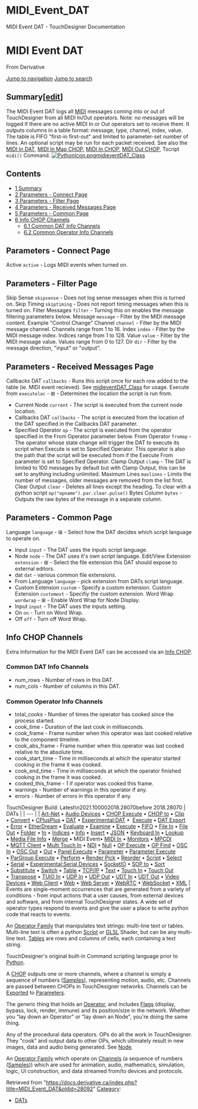 

# MIDI_Event_DAT

MIDI Event DAT - TouchDesigner Documentation




# MIDI Event DAT
From Derivative

[Jump to navigation](#mw-head)
[Jump to search](#searchInput)
## Summary[[edit](https://docs.derivative.ca/index.php?title=Template:Summary&action=edit&section=T-1 "Edit section: Summary")]
The MIDI Event DAT logs all [MIDI](MIDI.html "MIDI") messages coming into or out of TouchDesigner from all MIDI In/Out operators. Note: no messages will be logged if there are no active MIDI In or Out operators set to receive them. It outputs columns in a table format: message, type, channel, index, value.
The table is FIFO "first-in first-out" and limited to parameter-set number of lines. An optional script may be run for each packet received.
See also the [MIDI In DAT](MIDI_In_DAT.html "MIDI In DAT"), [MIDI In Map CHOP](MIDI_In_Map_CHOP.html "MIDI In Map CHOP"), [MIDI In CHOP](MIDI_In_CHOP.html "MIDI In CHOP"), [MIDI Out CHOP](MIDI_Out_CHOP.html "MIDI Out CHOP"), Tscript `midi()` Command.
[![PythonIcon.png](images/c/c2/PythonIcon.png)](File_PythonIcon.html)[midieventDAT\_Class](https://docs.derivative.ca/MidieventDAT_Class "MidieventDAT Class")
## Contents
* [1 Summary](#Summary)
* [2 Parameters - Connect Page](#Parameters_-_Connect_Page)
* [3 Parameters - Filter Page](#Parameters_-_Filter_Page)
* [4 Parameters - Received Messages Page](#Parameters_-_Received_Messages_Page)
* [5 Parameters - Common Page](#Parameters_-_Common_Page)
* [6 Info CHOP Channels](#Info_CHOP_Channels)
  + [6.1 Common DAT Info Channels](#Common_DAT_Info_Channels)
  + [6.2 Common Operator Info Channels](#Common_Operator_Info_Channels)
  

## Parameters - Connect Page
Active `active` - Logs MIDI events when turned on.
  

## Parameters - Filter Page
Skip Sense `skipsense` - Does not log sense messages when this is turned on.
Skip Timing `skiptiming` - Does not report timing messages when this is turned on.
Filter Messages `filter` - Turning this on enables the message filtering parameters below.
Message `message` - Filter by the MIDI message content. Example "Control Change"
Channel `channel` - Filter by the MIDI message channel. Channels range from 1 to 16.
Index `index` - Filter by the MIDI message index. Indices range from 1 to 128.
Value `value` - Filter by the MIDI message value. Values range from 0 to 127.
Dir `dir` - Filter by the message direction, "input" or "output".
  

## Parameters - Received Messages Page
Callbacks DAT `callbacks` - Runs this script once for each row added to the table (ie. MIDI event recieved). See [midieventDAT\_Class](https://docs.derivative.ca/MidieventDAT_Class "MidieventDAT Class") for usage.
Execute from `executeloc` - ⊞ - Determines the location the script is run from.
* Current Node `current` - The script is executed from the current node location.
* Callbacks DAT `callbacks` - The script is executed from the location of the DAT specified in the Callbacks DAT parameter.
* Specified Operator `op` - The script is executed from the operator specified in the From Operator parameter below.
From Operator `fromop` - The operator whose state change will trigger the DAT to execute its script when Execute is set to Specified Operator. This operator is also the path that the script will be executed from if the Execute From parameter is set to Specified Operator.
Clamp Output `clamp` - The DAT is limited to 100 messages by default but with Clamp Output, this can be set to anything including unlimited.
Maximum Lines `maxlines` - Limits the number of messages, older messages are removed from the list first.
Clear Output `clear` - Deletes all lines except the heading. To clear with a python script `op("opname").par.clear.pulse()`
Bytes Column `bytes` - Outputs the raw bytes of the message in a separate column.
  

## Parameters - Common Page
Language `language` - ⊞ - Select how the DAT decides which script language to operate on.
* Input `input` - The DAT uses the inputs script language.
* Node `node` - The DAT uses it's own script language.
Edit/View Extension `extension` - ⊞ - Select the file extension this DAT should expose to external editors.
* dat `dat` - various common file extensions.
* From Language `language` - pick extension from DATs script language.
* Custom Extension `custom` - Specify a custom extension.
Custom Extension `customext` - Specifiy the custom extension.
Word Wrap `wordwrap` - ⊞ - Enable Word Wrap for Node Display.
* Input `input` - The DAT uses the inputs setting.
* On `on` - Turn on Word Wrap.
* Off `off` - Turn off Word Wrap.
  

## Info CHOP Channels
Extra Information for the MIDI Event DAT can be accessed via an [Info CHOP](Info_CHOP.html "Info CHOP").

### Common DAT Info Channels
* num\_rows - Number of rows in this DAT.
* num\_cols - Number of columns in this DAT.
### Common Operator Info Channels
* total\_cooks - Number of times the operator has cooked since the process started.
* cook\_time - Duration of the last cook in milliseconds.
* cook\_frame - Frame number when this operator was last cooked relative to the component timeline.
* cook\_abs\_frame - Frame number when this operator was last cooked relative to the absolute time.
* cook\_start\_time - Time in milliseconds at which the operator started cooking in the frame it was cooked.
* cook\_end\_time - Time in milliseconds at which the operator finished cooking in the frame it was cooked.
* cooked\_this\_frame - 1 if operator was cooked this frame.
* warnings - Number of warnings in this operator if any.
* errors - Number of errors in this operator if any.
  
TouchDesigner Build: Latest\n2021.100002018.28070before 2018.28070
| DATs |
| --- |
| [Art-Net](Art-Net_DAT.html "Art-Net DAT") • [Audio Devices](Audio_Devices_DAT.html "Audio Devices DAT") • [CHOP Execute](CHOP_Execute_DAT.html "CHOP Execute DAT") • [CHOP to](CHOP_to_DAT.html "CHOP to DAT") • [Clip](Clip_DAT.html "Clip DAT") • [Convert](Convert_DAT.html "Convert DAT") • [CPlusPlus](CPlusPlus_DAT.html "CPlusPlus DAT") • [DAT](DAT.html "DAT") • [Experimental:DAT](Experimental_DAT.html "Experimental:DAT") •  [Execute](DAT_Execute_DAT.html "DAT Execute DAT") • [DAT Export](DAT_Export.html "DAT Export") • [Error](Error_DAT.html "Error DAT") • [EtherDream](EtherDream_DAT.html "EtherDream DAT") • [Evaluate](Evaluate_DAT.html "Evaluate DAT") • [Examine](Examine_DAT.html "Examine DAT") • [Execute](Execute_DAT.html "Execute DAT") • [FIFO](FIFO_DAT.html "FIFO DAT") • [File In](File_In_DAT.html "File In DAT") • [File Out](File_Out_DAT.html "File Out DAT") • [Folder](Folder_DAT.html "Folder DAT") • [In](In_DAT.html "In DAT") • [Indices](Indices_DAT.html "Indices DAT") • [Info](Info_DAT.html "Info DAT") • [Insert](Insert_DAT.html "Insert DAT") • [JSON](JSON_DAT.html "JSON DAT") • [Keyboard In](Keyboard_In_DAT.html "Keyboard In DAT") • [Lookup](Lookup_DAT.html "Lookup DAT") • [Media File Info](Media_File_Info_DAT.html "Media File Info DAT") • [Merge](Merge_DAT.html "Merge DAT") • MIDI Event• [MIDI In](MIDI_In_DAT.html "MIDI In DAT") • [Monitors](Monitors_DAT.html "Monitors DAT") • [MPCDI](MPCDI_DAT.html "MPCDI DAT") • [MQTT Client](MQTT_Client_DAT.html "MQTT Client DAT") • [Multi Touch In](Multi_Touch_In_DAT.html "Multi Touch In DAT") • [NDI](NDI_DAT.html "NDI DAT") • [Null](Null_DAT.html "Null DAT") • [OP Execute](OP_Execute_DAT.html "OP Execute DAT") • [OP Find](OP_Find_DAT.html "OP Find DAT") • [OSC In](OSC_In_DAT.html "OSC In DAT") • [OSC Out](OSC_Out_DAT.html "OSC Out DAT") • [Out](Out_DAT.html "Out DAT") • [Panel Execute](Panel_Execute_DAT.html "Panel Execute DAT") • [Parameter](Parameter_DAT.html "Parameter DAT") • [Parameter Execute](Parameter_Execute_DAT.html "Parameter Execute DAT") • [ParGroup Execute](ParGroup_Execute_DAT.html "ParGroup Execute DAT") • [Perform](Perform_DAT.html "Perform DAT") • [Render Pick](Render_Pick_DAT.html "Render Pick DAT") • [Reorder](Reorder_DAT.html "Reorder DAT") • [Script](Script_DAT.html "Script DAT") • [Select](Select_DAT.html "Select DAT") • [Serial](Serial_DAT.html "Serial DAT") • [Experimental:Serial Devices](Experimental_Serial_Devices_DAT.html "Experimental:Serial Devices DAT") • [SocketIO](SocketIO_DAT.html "SocketIO DAT") • [SOP to](SOP_to_DAT.html "SOP to DAT") • [Sort](Sort_DAT.html "Sort DAT") • [Substitute](Substitute_DAT.html "Substitute DAT") • [Switch](Switch_DAT.html "Switch DAT") • [Table](Table_DAT.html "Table DAT") • [TCP/IP](TCP/IP_DAT.html "TCP/IP DAT") • [Text](Text_DAT.html "Text DAT") • [Touch In](Touch_In_DAT.html "Touch In DAT") • [Touch Out](Touch_Out_DAT.html "Touch Out DAT") • [Transpose](Transpose_DAT.html "Transpose DAT") • [TUIO In](TUIO_In_DAT.html "TUIO In DAT") • [UDP In](UDP_In_DAT.html "UDP In DAT") • [UDP Out](UDP_Out_DAT.html "UDP Out DAT") • [UDT In](UDT_In_DAT.html "UDT In DAT") • [UDT Out](UDT_Out_DAT.html "UDT Out DAT") • [Video Devices](Video_Devices_DAT.html "Video Devices DAT") • [Web Client](Web_Client_DAT.html "Web Client DAT") • [Web](Web_DAT.html "Web DAT") • [Web Server](Web_Server_DAT.html "Web Server DAT") • [WebRTC](WebRTC_DAT.html "WebRTC DAT") • [WebSocket](WebSocket_DAT.html "WebSocket DAT") • [XML](XML_DAT.html "XML DAT") |
Events are single-moment occurrences that are generated from a variety of conditions - from input actions that a user causes, from external devices and software, and from internal TouchDesigner states. A wide set of operator types respond to events and give the user a place to write python code that reacts to events.

An [Operator Family](Operator_Family.html "Operator Family") that manipulates text strings: multi-line text or tables. Multi-line text is often a python [Script](Script.html "Script") or [GLSL](GLSL.html "GLSL") Shader, but can be any multi-line text. [Tables](Table_DAT.html "Table DAT") are rows and columns of cells, each containing a text string.

TouchDesigner's original built-in Command scripting language prior to [Python](Python.html "Python").

A [CHOP](CHOP.html "CHOP") outputs one or more channels, where a channel is simply a sequence of numbers ([Samples](Sample.html "Sample")), representing motion, audio, etc. Channels are passed between CHOPs in TouchDesigner networks. Channels can be [Exported](Export.html "Export") to [Parameters](Parameter.html "Parameter").

The generic thing that holds an [Operator](Operator.html "Operator"), and includes [Flags](Flag.html "Flag") (display, bypass, lock, render, immune) and its position/size in the network. Whether you "lay down an Operator" or "lay down an Node", you're doing the same thing.

Any of the procedural data operators. OPs do all the work in TouchDesigner. They "cook" and output data to other OPs, which ultimately result in new images, data and audio being generated. See [Node](Node.html "Node").

An [Operator Family](Operator_Family.html "Operator Family") which operate on [Channels](Channel.html "Channel") (a sequence of numbers ([Samples](Sample.html "Sample"))) which are used for animation, audio, mathematics, simulation, logic, UI construction, and data streamed from/to devices and protocols.

Retrieved from "<https://docs.derivative.ca/index.php?title=MIDI_Event_DAT&oldid=28092>"
[Category](Special_Categories.html "Special:Categories"):
* [DATs](https://docs.derivative.ca/index.php?title=Category:DATs&action=edit&redlink=1 "Category:DATs (page does not exist)")